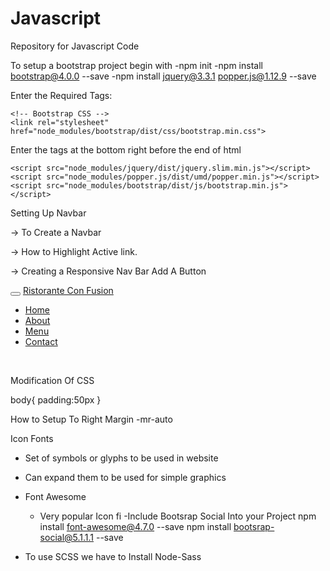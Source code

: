 # Javascript
Repository for Javascript Code

To setup a bootstrap project begin with
-npm init
-npm install bootstrap@4.0.0 --save
-npm install jquery@3.3.1 popper.js@1.12.9 --save

Enter the Required Tags:
    <!-- Required meta tags always come first -->
    <meta charset="utf-8">
    <meta name="viewport" content="width=device-width, initial-scale=1, shrink-to-fit=no">
    <meta http-equiv="x-ua-compatible" content="ie=edge">

    <!-- Bootstrap CSS -->
    <link rel="stylesheet" href="node_modules/bootstrap/dist/css/bootstrap.min.css">

Enter the tags at the bottom right before the end of html

  <!-- jQuery first, then Popper.js, then Bootstrap JS. -->
    <script src="node_modules/jquery/dist/jquery.slim.min.js"></script>
    <script src="node_modules/popper.js/dist/umd/popper.min.js"></script>
    <script src="node_modules/bootstrap/dist/js/bootstrap.min.js"></script>

Setting Up Navbar

-> To Create a Navbar
<nav class="navbar navbar-dark navbar-expand-sm bg-primary>
                                        ^-----Creates Expandable navbar

-> How to List Horizontal Links
<li class="nav-item"></li>

-> How to Highlight Active link.

-> Creating a Responsive Nav Bar
    Add A Button
    <nav class="navbar navbar-dark navbar-expand-sm bg-primary fixed-top">
        <div class="container">
        <button class="navbar-toggler" type="button" data-toggle="collapse" data-target="#Navbar">
                <span class="navbar-toggler-icon"></span>
            </button>
           <a class="navbar-brand" href="#">Ristorante Con Fusion</a>
           <div class="collapse navbar-collapse" id="Navbar">
                <ul class="navbar-nav mr-auto">
                    <li class="nav-item active"><a class="nav-link" href="#">Home</a></li>
                    <li class="nav-item"><a class="nav-link" href="./aboutus.html">About</a></li>
                    <li class="nav-item"><a class="nav-link" href="#">Menu</a></li>
                    <li class="nav-item"><a class="nav-link" href="#">Contact</a></li>
                </ul>
            </div>            
        </div>
    </nav>


Modification Of CSS

body{
    padding:50px
}


How to Setup To Right Margin
-mr-auto

Icon Fonts
- Set of symbols or glyphs to be used in website
- Can expand them to be used for simple graphics
- Font Awesome
    - Very popular Icon fi
-Include Bootsrap Social Into your Project 
    npm install font-awesome@4.7.0 --save
    npm install bootsrap-social@5.1.1.1 --save

- To use SCSS we have to Install Node-Sass